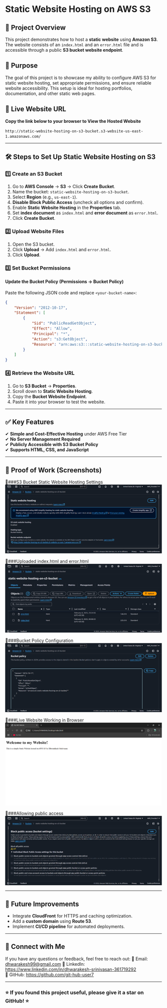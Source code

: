 # Static Website Hosting on AWS S3

## 🚀 Project Overview
This project demonstrates how to host a **static website** using **Amazon S3**. The website consists of an `index.html` and an `error.html` file and is accessible through a public **S3 bucket website endpoint**.

## 🎯 Purpose
The goal of this project is to showcase my ability to configure AWS S3 for static website hosting, set appropriate permissions, and ensure reliable website accessibility. This setup is ideal for hosting portfolios, documentation, and other static web pages.

## 🔗 Live Website URL
**Copy the link below to your browser to View the Hosted Website**

`http://static-website-hosting-on-s3-bucket.s3-website-us-east-1.amazonaws.com/`

---

## 🛠️ Steps to Set Up Static Website Hosting on S3
### 1️⃣ Create an S3 Bucket
1. Go to **AWS Console** → **S3** → Click **Create Bucket**.
2. Name the bucket: `static-website-hosting-on-s3-bucket`.
3. Select **Region** (e.g., `us-east-1`).
4. **Disable Block Public Access** (uncheck all options and confirm).
5. Enable **Static Website Hosting** in the **Properties** tab.
6. Set **index document** as `index.html` and **error document** as `error.html`.
7. Click **Create Bucket**.

### 2️⃣ Upload Website Files
1. Open the S3 bucket.
2. Click **Upload** → Add `index.html` and `error.html`.
3. Click **Upload**.

### 3️⃣ Set Bucket Permissions
#### Update the **Bucket Policy** (Permissions → Bucket Policy)
Paste the following JSON code and replace `<your-bucket-name>`:
```json
{
    "Version": "2012-10-17",
    "Statement": [
        {
            "Sid": "PublicReadGetObject",
            "Effect": "Allow",
            "Principal": "*",
            "Action": "s3:GetObject",
            "Resource": "arn:aws:s3:::static-website-hosting-on-s3-bucket/*"
        }
    ]
}
```

### 4️⃣ Retrieve the Website URL
1. Go to **S3 Bucket** → **Properties**.
2. Scroll down to **Static Website Hosting**.
3. Copy the **Bucket Website Endpoint**.
4. Paste it into your browser to test the website.

---

## ✅ Key Features
✔ **Simple and Cost-Effective Hosting** under AWS Free Tier  
✔ **No Server Management Required**  
✔ **Publicly Accessible with S3 Bucket Policy**  
✔ **Supports HTML, CSS, and JavaScript**  

---

## 📸 Proof of Work (Screenshots)

🔹###S3 Bucket Static Website Hosting Settings
![**S3 Bucket Static Website Hosting Settings**](assets/Screenshot_2025_02_08_234721.png)


🔹###Uploaded index.html and error.html
![**Uploaded index.html and error.html**](assets/Screenshot_2025_02_09_002152.png)


🔹###Bucket Policy Configuration
![**Bucket Policy Configuration**](assets/Screenshot_2025_02_08_234824.png)


🔹###Live Website Working in Browser 
![**Live Website Working in Browser**](assets/Screenshot_2025_02_09_000835.png)


🔹###Allowing public access
![**Allowing public access**](assets/Screenshot_2025_02_08_234802.png)


---

## 📌 Future Improvements
- Integrate **CloudFront** for HTTPS and caching optimization.
- Add a **custom domain** using **Route 53**.
- Implement **CI/CD pipeline** for automated deployments.

---

## 🤝 Connect with Me
If you have any questions or feedback, feel free to reach out:
📧 Email: dhwarakesh99@gmail.com 
💼 LinkedIn: https://www.linkedin.com/in/dhwarakesh-srinivasan-361719292  
📂 GitHub: https://github.com/git-hub-user7

---

### ⭐ If you found this project useful, please give it a star on GitHub! ⭐

